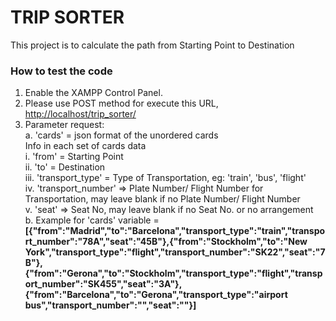 # TRIP SORTER
This project is to calculate the path from Starting Point to Destination

### How to test the code
1. Enable the XAMPP Control Panel.
3. Please use POST method for execute this URL, [http://localhost/trip_sorter/](http://localhost/trip_sorter/ "Trip Sorter")
2. Parameter request:<br />
   a. 'cards' = json format of the unordered cards<br />
               Info in each set of cards data<br />
               i.   'from' = Starting Point<br />
               ii.  'to' = Destination<br />
               iii. 'transport_type' = Type of Transportation, eg: 'train', 'bus', 'flight'<br />
               iv.  'transport_number' => Plate Number/ Flight Number for Transportation, may leave blank if no Plate Number/ Flight Number<br />
               v.   'seat' => Seat No, may leave blank if no Seat No. or no arrangement<br />
   b. Example for 'cards' variable = <b> [{"from":"Madrid","to":"Barcelona","transport_type":"train","transport_number":"78A","seat":"45B"},{"from":"Stockholm","to":"New York","transport_type":"flight","transport_number":"SK22","seat":"7B"},{"from":"Gerona","to":"Stockholm","transport_type":"flight","transport_number":"SK455","seat":"3A"},{"from":"Barcelona","to":"Gerona","transport_type":"airport bus","transport_number":"","seat":""}] </b>
